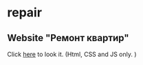 # repair
## Website "Ремонт квартир"

Click [here](https://dbublienko.github.io/repair/dist/index.html) to look it.
(Html, CSS and JS only. )

